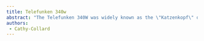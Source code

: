 ```yaml
---
title: Telefunken 340w
abstract: "The Telefunken 340W was widely known as the \"Katzenkopf\" due to its similar shape to a cat's headshape."
authors:
 - Cathy-Collard
---
```


